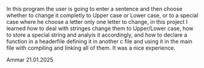 In this program the user is going to enter a sentence and then choose whether to change it completly to Upper case or Lower case, or to a special case where he choose a letter 
only one letter to change, in this project I learned how to deal with stringes change them to Upper/Lower case, how to store a special string and analyis it accordingly, and 
how to declare a function in a headerfile defining it in another c file and using it in the main file with compiling and linking all of them.
It was a nice experience. 

Ammar
21.01.2025
